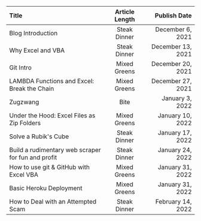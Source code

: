 <!-- Bite, Mixed Greens, Steak Dinner  -->

| Title                                              | Article Length |      Publish Date |
| :------------------------------------------------- | :------------: | ----------------: |
| Blog Introduction                                  |  Steak Dinner  |  December 6, 2021 |
| Why Excel and VBA                                  |  Steak Dinner  | December 13, 2021 |
| Git Intro                                          |  Mixed Greens  | December 20, 2021 |
| LAMBDA Functions and Excel: Break the Chain        |  Mixed Greens  | December 27, 2021 |
| Zugzwang                                           |      Bite      |   January 3, 2022 |
| Under the Hood: Excel Files as Zip Folders         |  Mixed Greens  |  January 10, 2022 |
| Solve a Rubik's Cube                               |  Steak Dinner  |  January 17, 2022 |
| Build a rudimentary web scraper for fun and profit |  Steak Dinner  |  January 24, 2022 |
| How to use git & GitHub with Excel VBA             |  Mixed Greens  |  January 31, 2022 |
| Basic Heroku Deployment                            |  Mixed Greens  |  January 31, 2022 |
| How to Deal with an Attempted Scam                 |  Steak Dinner  | February 14, 2022 |
